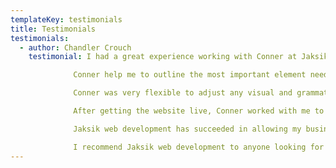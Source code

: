 ```yaml
---
templateKey: testimonials
title: Testimonials
testimonials:
  - author: Chandler Crouch
    testimonial: I had a great experience working with Conner at Jaksik web development. Conner built a website from scratch for my small business                 that has greatly increased my client market reach.

              Conner help me to outline the most important element needs of my website and he made sure to build the website around them. Conner set realistic timelines and kept track of our phone discussions through follow-up email transcripts of the work to be completed. 

              Conner was very flexible to adjust any visual and grammatical elements that tailored the website to my needs.

              After getting the website live, Conner worked with me to create an admin portal so that I can make any minor adjustments such as pricing, timing, and location updates.

              Jaksik web development has succeeded in allowing my business to be more interactive for customers and simple to find on Google. This has translated to more costumer contacts and referrals. 

              I recommend Jaksik web development to anyone looking for a straightforward website buildout. Conner is a webpage developer who is there to design to your needs from the top to bottom.
---
```


